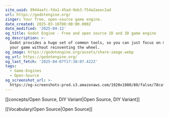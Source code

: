 ```yaml
---
site_uuid: 9944aafc-fda1-45ad-9eb3-754a2aeec2ad
url: https://godotengine.org/
zinger: Your free, open‑source game engine.
date_created: 2025-03-16T00:00:00.000Z
date_modified: '2025-04-12'
og_title: Godot Engine - Free and open source 2D and 3D game engine
og_description: >-
  Godot provides a huge set of common tools, so you can just focus on making
  your game without reinventing the wheel.
og_image: https://godotengine.org/assets/share-image.webp
og_url: https://godotengine.org/
og_last_fetch: '2025-04-07T17:38:07.422Z'
tags:
  - Game-Engines
  - Open-Source
og_screenshot_url: >-
  https://og-screenshots-prod.s3.amazonaws.com/1920x1080/80/false/78cafc8df407dd26d6ebcdce4d59ef91fa70d6586b953afea1996483b8475cf2.jpeg
---
```





[[concepts/Open Source, DIY Variant|Open Source, DIY Variant]]

[[Vocabulary/Open Source|Open Source]]

